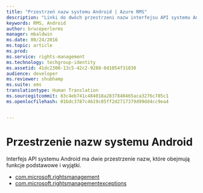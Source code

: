 ```yaml
---
title: "Przestrzeń nazw systemu Android | Azure RMS"
description: "Linki do dwóch przestrzeni nazw interfejsu API systemu Android, które obejmują funkcje podstawowe i wyjątki."
keywords: RMS, Android
author: bruceperlerms
manager: mbaldwin
ms.date: 08/24/2016
ms.topic: article
ms.prod: 
ms.service: rights-management
ms.technology: techgroup-identity
ms.assetid: 41dc2300-13c5-42c2-9288-0d1054f31830
audience: developer
ms.reviewer: shubhamp
ms.suite: ems
translationtype: Human Translation
ms.sourcegitcommit: 83c4eb741c484018a2837840465aca3276c785c1
ms.openlocfilehash: 01bdc3787c4619c05ff2d2717379d99dd4cc9ea4


---
```



# Przestrzenie nazw systemu Android

Interfejs API systemu Android ma dwie przestrzenie nazw, które obejmują funkcje podstawowe i wyjątki.

- [com.microsoft.rightsmanagement](/rights-management/sdk/4.2/api/android/com.microsoft.rightsmanagement)
- [com.microsoft.rightsmanagementexceptions](/rights-management/sdk/4.2/api/android/com.microsoft.rightsmanagement.exceptions)





<!--HONumber=Sep16_HO2-->


